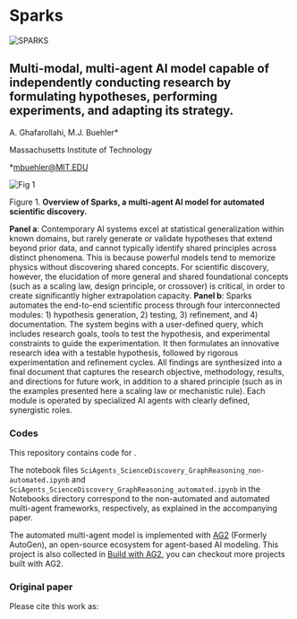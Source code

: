 # Sparks

![SPARKS](https://github.com/user-attachments/assets/bdc0a774-85b8-4cbc-8d31-1ec5bf7542b2)

## Multi-modal, multi-agent AI model capable of independently conducting research by formulating hypotheses, performing experiments, and adapting its strategy.
A. Ghafarollahi, M.J. Buehler*

Massachusetts Institute of Technology

*mbuehler@MIT.EDU

![Fig 1](https://github.com/user-attachments/assets/cfab1fe2-f8df-4d32-9c5a-dcd11b157d9a)

Figure 1. **Overview of Sparks, a multi-agent AI model for automated scientific discovery.** 

**Panel a**: Contemporary AI systems excel at statistical generalization within known domains, but rarely generate or validate hypotheses that extend beyond prior data, and cannot typically identify shared principles across distinct phenomena. This is because powerful models tend to memorize physics without discovering shared concepts. For scientific discovery, however, the elucidation of more general and shared foundational concepts (such as a scaling law, design principle, or crossover) is critical, in order to create significantly higher extrapolation capacity. **Panel b**: Sparks automates the end-to-end scientific process through four interconnected modules: 1) hypothesis generation, 2) testing, 3) refinement, and 4) documentation. The system begins with a user-defined query, which includes research goals, tools to test the hypothesis, and experimental constraints to guide the experimentation. It then formulates an innovative research idea with a testable hypothesis, followed by rigorous experimentation and refinement cycles. All findings are synthesized into a final document that captures the research objective, methodology, results, and directions for future work, in addition to a shared principle (such as in the examples presented here a scaling law or mechanistic rule). Each module is operated by specialized AI agents with clearly defined, synergistic roles.

### Codes
This repository contains code for .

The notebook files ```SciAgents_ScienceDiscovery_GraphReasoning_non-automated.ipynb``` and ```SciAgents_ScienceDiscovery_GraphReasoning_automated.ipynb``` in the Notebooks directory correspond to the non-automated and automated multi-agent frameworks, respectively, as explained in the accompanying paper.

The automated multi-agent model is implemented with [AG2](https://github.com/ag2ai/ag2?tab=readme-ov-file) (Formerly AutoGen), an open-source ecosystem for agent-based AI modeling. 
This project is also collected in [Build with AG2](https://github.com/ag2ai/build-with-ag2), you can checkout more projects built with AG2.

### Original paper

Please cite this work as:
```
```
